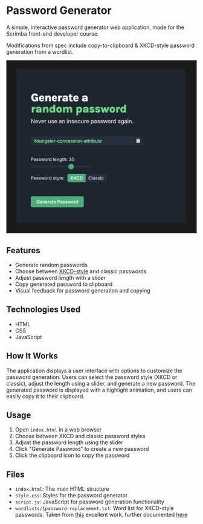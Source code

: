 # Password Generator

A simple, interactive password generator web application, made for the Scrimba front-end developer course.

Modifications from spec include copy-to-clipboard & XKCD-style password generation from a wordlist.

![Password Generator Screenshot](images/password-generator-animation.gif)

## Features

- Generate random passwords
- Choose between [XKCD-style](https://xkcd.com/936/) and classic passwords
- Adjust password length with a slider
- Copy generated password to clipboard
- Visual feedback for password generation and copying

## Technologies Used

- HTML
- CSS
- JavaScript

## How It Works

The application displays a user interface with options to customize the password generation. Users can select the password style (XKCD or classic), adjust the length using a slider, and generate a new password. The generated password is displayed with a highlight animation, and users can easily copy it to their clipboard.

## Usage

1. Open `index.html` in a web browser
2. Choose between XKCD and classic password styles
3. Adjust the password length using the slider
4. Click "Generate Password" to create a new password
5. Click the clipboard icon to copy the password

## Files

- `index.html`: The main HTML structure
- `style.css`: Styles for the password generator
- `script.js`: JavaScript for password generation functionality
- `wordlists/1password-replacement.txt`: Word list for XKCD-style passwords. Taken from [this](https://github.com/sts10/generated-wordlists/tree/main/lists/1password-replacement) excellent work, further documented [here](https://sts10.github.io/2020/09/30/making-a-word-list.html) 